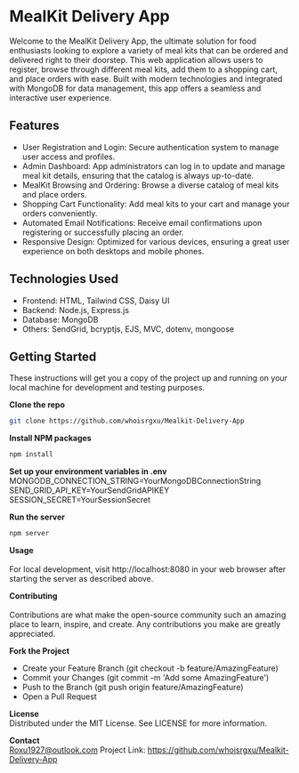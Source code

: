 # MealKit Delivery App
Welcome to the MealKit Delivery App, the ultimate solution for food enthusiasts looking to explore a variety of meal kits that can be ordered and delivered right to their doorstep. This web application allows users to register, browse through different meal kits, add them to a shopping cart, and place orders with ease. Built with modern technologies and integrated with MongoDB for data management, this app offers a seamless and interactive user experience.
## Features
- User Registration and Login: Secure authentication system to manage user access and profiles.
- Admin Dashboard: App administrators can log in to update and manage meal kit details, ensuring that the catalog is always up-to-date.
- MealKit Browsing and Ordering: Browse a diverse catalog of meal kits and place orders.
- Shopping Cart Functionality: Add meal kits to your cart and manage your orders conveniently.
- Automated Email Notifications: Receive email confirmations upon registering or successfully placing an order.
- Responsive Design: Optimized for various devices, ensuring a great user experience on both desktops and mobile phones.
## Technologies Used
- Frontend: HTML, Tailwind CSS, Daisy UI
- Backend:  Node.js, Express.js
- Database: MongoDB
- Others: SendGrid, bcryptjs, EJS, MVC, dotenv, mongoose

## Getting Started
These instructions will get you a copy of the project up and running on your local machine for development and testing purposes.

**Clone the repo**
```bash
git clone https://github.com/whoisrgxu/Mealkit-Delivery-App
```
**Install NPM packages**
```bash
npm install
```
**Set up your environment variables in .env**<br>
MONGODB_CONNECTION_STRING=YourMongoDBConnectionString
SEND_GRID_API_KEY=YourSendGridAPIKEY
SESSION_SECRET=YourSessionSecret

**Run the server**
```bash
npm server
```
**Usage**<br>   
For local development, visit http://localhost:8080 in your web browser after starting the server as described above. 

**Contributing**<br>   
Contributions are what make the open-source community such an amazing place to learn, inspire, and create. Any contributions you make are greatly appreciated.  

**Fork the Project**    
- Create your Feature Branch (git checkout -b feature/AmazingFeature)
- Commit your Changes (git commit -m 'Add some AmazingFeature')
- Push to the Branch (git push origin feature/AmazingFeature)
- Open a Pull Request<br>

**License**<br>
Distributed under the MIT License. See LICENSE for more information.  

**Contact**<br>
Roxu1927@outlook.com
Project Link: https://github.com/whoisrgxu/Mealkit-Delivery-App
